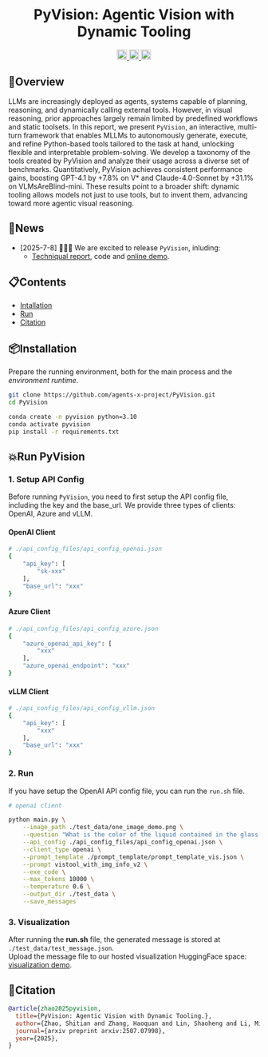 <div align="center">

#  PyVision: Agentic Vision with Dynamic Tooling



<a href="https://arxiv.org/abs/2507.07998" target="_blank">
    <img alt="arXiv" src="https://img.shields.io/badge/arXiv-PyVision-red?logo=arxiv" height="20" />
</a>
<a href="https://agent-x.space/" target="_blank">
    <img alt="Website" src="https://img.shields.io/badge/🌎_Homepage-blue.svg" height="20" />
</a>
<a href="https://huggingface.co/spaces/Agents-X/PyVision" target="_blank">
    <img alt="HF Model: ViGaL" src="https://img.shields.io/badge/%F0%9F%A4%97%20_Demo-PyVision-ffc107?color=ffc107&logoColor=white" height="20" />
</a>


</div>


## 🎯Overview
LLMs are increasingly deployed as agents, systems capable of planning, reasoning, and dynamically calling external tools. However, in visual reasoning, prior approaches largely remain limited by predefined workflows and static toolsets. In this report, we present `PyVision`, an interactive, multi-turn framework that enables MLLMs to autonomously generate, execute, and refine Python-based tools tailored to the task at hand, unlocking flexible and interpretable problem-solving. We develop a taxonomy of the tools created by PyVision and analyze their usage across a diverse set of benchmarks. Quantitatively, PyVision achieves consistent performance gains, boosting GPT-4.1 by +7.8\% on V* and Claude-4.0-Sonnet by +31.1\% on VLMsAreBlind-mini. These results point to a broader shift: dynamic tooling allows models not just to use tools, but to invent them, advancing toward more agentic visual reasoning.

## 🚩News
- [2025-7-8] 🚀🚀🚀 We are excited to release `PyVision`, inluding:
  - [Techniqual report](https://arxiv.org/abs/2507.07998), code and [online demo](https://huggingface.co/spaces/Agents-X/PyVision).

## 📋Contents
- [Intallation](#installation)
- [Run](#run)
- [Citation](#citation)

## 📦Installation
Prepare the running environment, both for the main process and the *environment runtime*.
```bash
git clone https://github.com/agents-x-project/PyVision.git
cd PyVision

conda create -n pyvision python=3.10
conda activate pyvision
pip install -r requirements.txt
```

## 💥Run PyVision

### 1. Setup API Config
Before running `PyVision`, you need to first setup the API config file, including the key and the base_url. We provide three types of clients: OpenAI, Azure and vLLM.

#### OpenAI Client
```bash
# ./api_config_files/api_config_openai.json
{
    "api_key": [
        "sk-xxx"
    ],
    "base_url": "xxx"
}
```
#### Azure Client
```bash
# ./api_config_files/api_config_azure.json
{
    "azure_openai_api_key": [
        "xxx"
    ],
    "azure_openai_endpoint": "xxx"
}
```
#### vLLM Client 
```bash
# ./api_config_files/api_config_vllm.json
{
    "api_key": [
        "xxx"
    ],
    "base_url": "xxx"
}
```
### 2. Run 
If you have setup the OpenAI API config file, you can run the `run.sh` file.
```bash
# openai client

python main.py \
    --image_path ./test_data/one_image_demo.png \
    --question "What is the color of the liquid contained in the glass on the table?" \
    --api_config ./api_config_files/api_config_openai.json \
    --client_type openai \
    --prompt_template ./prompt_template/prompt_template_vis.json \
    --prompt vistool_with_img_info_v2 \
    --exe_code \
    --max_tokens 10000 \
    --temperature 0.6 \
    --output_dir ./test_data \
    --save_messages 
```


### 3. Visualization
After running the **run.sh** file, the generated message is stored at `./test_data/test_message.json`. <br>
Upload the message file to our hosted visualization HuggingFace space: [visualization demo](https://huggingface.co/spaces/Agents-X/data-view).

## 📜Citation
```bibtex
@article{zhao2025pyvision,
  title={PyVision: Agentic Vision with Dynamic Tooling.},
  author={Zhao, Shitian and Zhang, Haoquan and Lin, Shaoheng and Li, Ming and Wu, Qilong and Zhang, Kaipeng and Wei, Chen},
  journal={arxiv preprint arxiv:2507.07998},
  year={2025},
}
```
